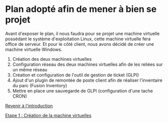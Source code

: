 # Plan adopté afin de mener à bien se projet 

Avant d'exposer le plan, il nous faudra pour se projet une machine virtuelle possédant le système d'exploitation Linux, cette machine virtuelle fera office de serveur. Et pour le côté client, nous avons décidé de créer une machine virtuelle Windows.

1. Création des deux machines virtuelles
2. Configuration réseau des deux machines virtuelles afin de les reliées sur un même réseau
3. Création et configuration de l'outil de gestion de ticket (GLPI)
4. Ajout d'un plugin de remontée de poste client afin de réaliser l'inventaire du parc (Fusion Inventory) 
5. Mettre en place une sauvegarde de GLPI (configuration d'une tache CRON)

[Revenir à l'introduction](https://github.com/kevinguyodo/Linux-deuxieme-annee/blob/main/TP1/Introduction.md)

[Etape 1 : Création de la machine virtuelles](https://github.com/kevinguyodo/Linux-deuxieme-annee/blob/main/TP1/Installation%20VM.md)
